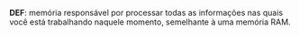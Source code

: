**DEF**: memória responsável por processar todas as informações nas quais você está trabalhando naquele momento, semelhante à uma memória RAM.